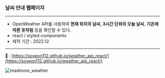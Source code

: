 ### 날씨 안내 웹페이지
---
- OpenWeather API를 사용하여 **현재 위치의 날씨**, **3시간 단위의 오늘 날씨**, **기온에 따른 옷차림** 등을 확인할 수 있다.
- react / styled-components
- 제작 기간 : 2022.12
---
🔗 : [https://soyeon112.github.io/weather_api_react/](https://soyeon112.github.io/weather_api_react/)

![readmore_weather](https://user-images.githubusercontent.com/29302463/208289862-b1826842-ed97-44cc-8102-9c67478ddd30.png)
